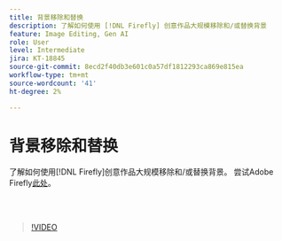 ```yaml
---
title: 背景移除和替换
description: 了解如何使用 [!DNL Firefly] 创意作品大规模移除和/或替换背景
feature: Image Editing, Gen AI
role: User
level: Intermediate
jira: KT-18845
source-git-commit: 8ecd2f40db3e601c0a57df1812293ca869e815ea
workflow-type: tm+mt
source-wordcount: '41'
ht-degree: 2%

---
```


# 背景移除和替换

了解如何使用[!DNL Firefly]创意作品大规模移除和/或替换背景。 尝试Adobe Firefly[此处](https://firefly.adobe.com/)。

<br> 

>[!VIDEO](https://video.tv.adobe.com/v/3472929?quality=12&learn=on&hidetitle=true&captions=chi_hans)
